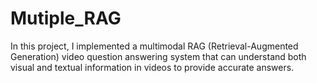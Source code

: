 # Mutiple_RAG
In this project, I implemented a multimodal RAG (Retrieval-Augmented Generation) video question answering system that can understand both visual and textual information in videos to provide accurate answers.
